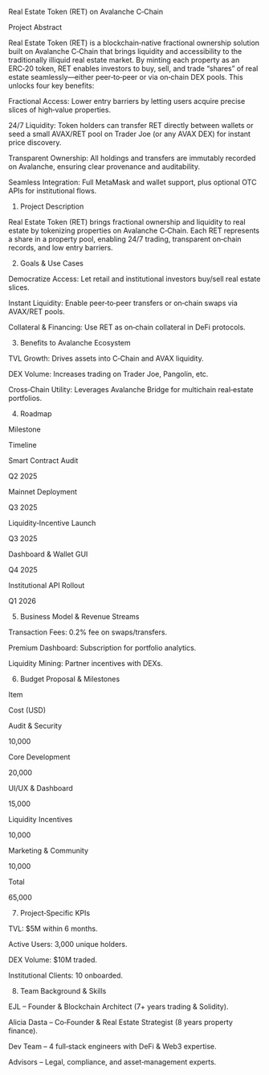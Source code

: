 Real Estate Token (RET) on Avalanche C‑Chain

Project Abstract

Real Estate Token (RET) is a blockchain‑native fractional ownership solution built on Avalanche C‑Chain that brings liquidity and accessibility to the traditionally illiquid real estate market. By minting each property as an ERC‑20 token, RET enables investors to buy, sell, and trade “shares” of real estate seamlessly—either peer‑to‑peer or via on‑chain DEX pools. This unlocks four key benefits:

Fractional Access: Lower entry barriers by letting users acquire precise slices of high‑value properties.

24/7 Liquidity: Token holders can transfer RET directly between wallets or seed a small AVAX/RET pool on Trader Joe (or any AVAX DEX) for instant price discovery.

Transparent Ownership: All holdings and transfers are immutably recorded on Avalanche, ensuring clear provenance and auditability.

Seamless Integration: Full MetaMask and wallet support, plus optional OTC APIs for institutional flows.

1. Project Description

Real Estate Token (RET) brings fractional ownership and liquidity to real estate by tokenizing properties on Avalanche C‑Chain. Each RET represents a share in a property pool, enabling 24/7 trading, transparent on‑chain records, and low entry barriers.

2. Goals & Use Cases

Democratize Access: Let retail and institutional investors buy/sell real estate slices.

Instant Liquidity: Enable peer‑to‑peer transfers or on‑chain swaps via AVAX/RET pools.

Collateral & Financing: Use RET as on‑chain collateral in DeFi protocols.

3. Benefits to Avalanche Ecosystem

TVL Growth: Drives assets into C‑Chain and AVAX liquidity.

DEX Volume: Increases trading on Trader Joe, Pangolin, etc.

Cross‑Chain Utility: Leverages Avalanche Bridge for multichain real‑estate portfolios.

4. Roadmap

Milestone

Timeline

Smart Contract Audit

Q2 2025

Mainnet Deployment

Q3 2025

Liquidity‑Incentive Launch

Q3 2025

Dashboard & Wallet GUI

Q4 2025

Institutional API Rollout

Q1 2026

5. Business Model & Revenue Streams

Transaction Fees: 0.2% fee on swaps/transfers.

Premium Dashboard: Subscription for portfolio analytics.

Liquidity Mining: Partner incentives with DEXs.

6. Budget Proposal & Milestones

Item

Cost (USD)

Audit & Security

10,000

Core Development

20,000

UI/UX & Dashboard

15,000

Liquidity Incentives

10,000

Marketing & Community

10,000

Total

65,000

7. Project‑Specific KPIs

TVL: $5M within 6 months.

Active Users: 3,000 unique holders.

DEX Volume: $10M traded.

Institutional Clients: 10 onboarded.

8. Team Background & Skills

EJL – Founder & Blockchain Architect (7+ years trading & Solidity).

Alicia Dasta – Co‑Founder & Real Estate Strategist (8 years property finance).

Dev Team – 4 full‑stack engineers with DeFi & Web3 expertise.

Advisors – Legal, compliance, and asset‑management experts.
